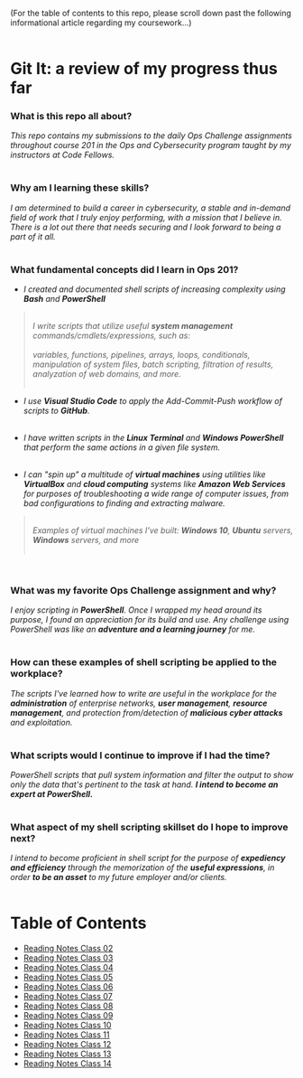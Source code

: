 (For the table of contents to this repo, please scroll down past the following informational article regarding my coursework...)<br><Br> 


# **Git It**:  a review of my progress thus far<br>


### **What is this repo all about?**
*This repo contains my submissions to the daily Ops Challenge assignments throughout course 201 in the Ops and Cybersecurity program taught by my instructors at Code Fellows.* <br><br>

### **Why am I learning these skills?**
*I am determined to build a career in cybersecurity, a stable and in-demand field of work that I truly enjoy performing, with a mission that I believe in. There is a lot out there that needs securing and I look forward to being a part of it all.* <br><br>

### **What fundamental concepts did I learn in Ops 201?**
- *I created and documented shell scripts of increasing complexity using **Bash** and **PowerShell***  
><br>*I write scripts that utilize useful **system management** commands/cmdlets/expressions, such as:<br><br>variables, functions, pipelines, arrays, loops, conditionals, manipulation of system files, batch scripting, filtration of results, analyzation of web domains, and more.* <br><br>

- *I use **Visual Studio Code** to apply the Add-Commit-Push workflow of scripts to **GitHub**.*<br><br>

- *I have written scripts in the **Linux Terminal** and **Windows PowerShell** that perform the same actions in a given file system.*<br><br>

- *I can "spin up" a multitude of **virtual machines** using utilities like **VirtualBox** and **cloud computing** systems like **Amazon Web Services** for purposes of troubleshooting a wide range of computer issues, from bad configurations to finding and extracting malware.*<br>
><br>*Examples of virtual machines I've built:*
***Windows 10**, **Ubuntu** servers, **Windows** servers, and more*<br><br>

<br>

### **What was my favorite Ops Challenge assignment and why?**
*I enjoy scripting in **PowerShell**.  Once I wrapped my head around its purpose, I found an appreciation for its build and use. Any challenge using PowerShell was like an **adventure and a learning journey** for me.*<br><br> 

### **How can these examples of shell scripting be applied to the workplace?**
*The scripts I've learned how to write are useful in the workplace for the **administration** of enterprise networks, **user management**, **resource management**, and protection from/detection of **malicious cyber attacks** and exploitation.*<br><br>

### **What scripts would I continue to improve if I had the time?**
*PowerShell scripts that pull system information and filter the output to show only the data that's pertinent to the task at hand.  **I intend to become an expert at PowerShell.***<br><br>


### **What aspect of my shell scripting skillset do I hope to improve next?**
*I intend to become proficient in shell script for the purpose of **expediency and efficiency** through the memorization of the **useful expressions**, in order **to be an asset** to my future employer and/or clients.*<br><br>


# Table of Contents
 
- [Reading Notes Class 02](Class_02.md)
- [Reading Notes Class 03](Class_03.md)
- [Reading Notes Class 04](https://github.com/ShayCrane/201-Reading-Notes/blob/main/Class04.md)
- [Reading Notes Class 05](https://github.com/ShayCrane/201-Reading-Notes/blob/main/Class05.md)
- [Reading Notes Class 06](https://github.com/ShayCrane/201-Reading-Notes/blob/main/Class06.md)
- [Reading Notes Class 07](https://github.com/ShayCrane/201-Reading-Notes/blob/main/Class07.md)
- [Reading Notes Class 08](https://github.com/ShayCrane/201-Reading-Notes/blob/main/Class08.md)
- [Reading Notes Class 09](https://github.com/ShayCrane/201-Reading-Notes/blob/main/Class09.md)
- [Reading Notes Class 10](https://github.com/ShayCrane/201-Reading-Notes/blob/main/Class10.md)
- [Reading Notes Class 11](https://github.com/ShayCrane/201-Reading-Notes/blob/main/Class11.md)
- [Reading Notes Class 12](https://github.com/ShayCrane/201-Reading-Notes/blob/main/Class12.md)
- [Reading Notes Class 13](https://github.com/ShayCrane/201-Reading-Notes/blob/main/Class13.md)
- [Reading Notes Class 14](https://github.com/ShayCrane/201-Reading-Notes/blob/main/Class14.md)
<br><br>

